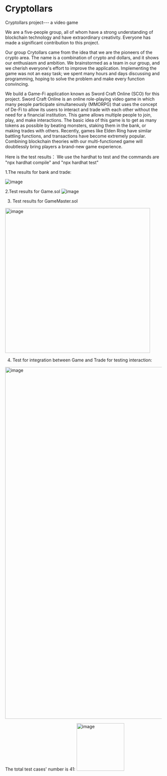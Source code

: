 # Cryptollars
Cryptollars project--- a video game

We are a five-people group, all of whom have a strong understanding of blockchain technology and have extraordinary creativity. Everyone has made a significant contribution to this project.

Our group Crytollars came from the idea that we are the pioneers of the crypto area. The name is a combination of crypto and dollars, and it shows our enthusiasm and ambition. We brainstormed as a team in our group, and we cherish everyone's effort to improve the application. Implementing the game was not an easy task; we spent many hours and days discussing and programming, hoping to solve the problem and make every function convincing.

We build a Game-Fi application known as Sword Craft Online (SCO) for this project. Sword Craft Online is an online role-playing video game in which many people participate simultaneously (MMORPG) that uses the concept of De-Fi to allow its users to interact and trade with each other without the need for a financial institution. This game allows multiple people to join, play, and make interactions. The basic idea of this game is to get as many tokens as possible by beating monsters, staking them in the bank, or making trades with others. Recently, games like Elden Ring have similar battling functions, and transactions have become extremely popular. Combining blockchain theories with our multi-functioned game will doubtlessly bring players a brand-new game experience.


Here is the test results：
We use the hardhat to test and the commands are "npx hardhat compile" and "npx hardhat test"

1.The results for bank and trade:

![image](https://user-images.githubusercontent.com/91431648/159130263-a0ebb236-3d7b-439d-9f9a-438ee0dbb26e.png)

2.Test results for Game.sol
![image](https://user-images.githubusercontent.com/77866293/159195750-99643a86-44ed-4a11-948e-3010299dc157.png)

3. Test results for GameMaster.sol
<img width="466" alt="image" src="https://user-images.githubusercontent.com/91431648/159196116-7e5ed1e7-08f5-4fa3-b1b4-f38bc37a5d51.png">

4. Test for integration between Game and Trade for testing interaction:
<img width="1131" alt="image" src="https://user-images.githubusercontent.com/91431648/160261628-7429f177-8676-4922-8131-8db801a50a5a.png">

The total test cases' number is 41:
<img width="153" alt="image" src="https://user-images.githubusercontent.com/91431648/160261622-5a6be9c3-6469-453c-a4cd-24567a0b00ca.png">



